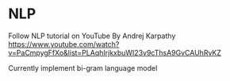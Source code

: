 # NLP

Follow NLP tutorial on YouTube By Andrej Karpathy https://www.youtube.com/watch?v=PaCmpygFfXo&list=PLAqhIrjkxbuWI23v9cThsA9GvCAUhRvKZ

Currently implement bi-gram language model
